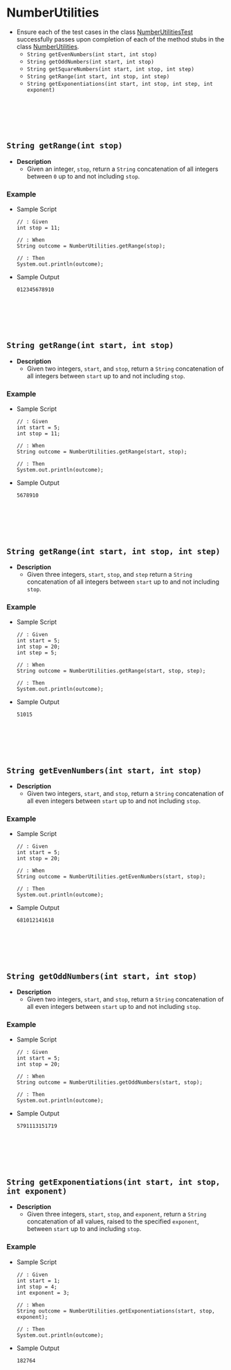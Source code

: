 

# NumberUtilities
* Ensure each of the test cases in the class [NumberUtilitiesTest](https://github.com/Zipcoder/CR-MicroLabs-Loops-NumbersTrianglesTables/blob/master/src/test/java/io/zipcoder/microlabs/mastering_loops/NumberUtilitiesTest.java) successfully passes upon completion of each of the method stubs in the class [NumberUtilities](https://github.com/Zipcoder/CR-MicroLabs-Loops-NumbersTrianglesTables/blob/master/src/main/java/io/zipcoder/microlabs/mastering_loops/NumberUtilities.java).
    * `String getEvenNumbers(int start, int stop)`
    * `String getOddNumbers(int start, int stop)`
    * `String getSquareNumbers(int start, int stop, int step)`
    * `String getRange(int start, int stop, int step)`
    * `String getExponentiations(int start, int stop, int step, int exponent)`







<br><br><br><br>
## `String getRange(int stop)`
* **Description**
    * Given an integer, `stop`, return a `String` concatenation of all integers between `0` up to and not including `stop`.
### Example
* Sample Script

    ```
    // : Given
    int stop = 11;

    // : When
    String outcome = NumberUtilities.getRange(stop);

    // : Then
    System.out.println(outcome);
    ```



* Sample Output

    ```
    012345678910
    ```









<br><br><br><br>
## `String getRange(int start, int stop)`
* **Description**
    * Given two integers, `start`, and `stop`, return a `String` concatenation of all integers between `start` up to and not including `stop`.
### Example
* Sample Script

    ```
    // : Given
    int start = 5;
    int stop = 11;

    // : When
    String outcome = NumberUtilities.getRange(start, stop);

    // : Then
    System.out.println(outcome);
    ```



* Sample Output

    ```
    5678910
    ```





<br><br><br><br>
## `String getRange(int start, int stop, int step)`
* **Description**
    * Given three integers, `start`, `stop`, and `step` return a `String` concatenation of all integers between `start` up to and not including `stop`.
### Example
* Sample Script

    ```
    // : Given
    int start = 5;
    int stop = 20;
    int step = 5;

    // : When
    String outcome = NumberUtilities.getRange(start, stop, step);

    // : Then
    System.out.println(outcome);
    ```



* Sample Output

    ```
    51015
    ```













<br><br><br><br>
## `String getEvenNumbers(int start, int stop)`
* **Description**
    * Given two integers, `start`, and `stop`, return a `String` concatenation of all even integers between `start` up to and not including `stop`.
### Example
* Sample Script

    ```
    // : Given
    int start = 5;
    int stop = 20;

    // : When
    String outcome = NumberUtilities.getEvenNumbers(start, stop);

    // : Then
    System.out.println(outcome);
    ```

* Sample Output

    ```
    681012141618
    ```


<br><br><br><br>
## `String getOddNumbers(int start, int stop)`
* **Description**
    * Given two integers, `start`, and `stop`, return a `String` concatenation of all even integers between `start` up to and not including `stop`.
### Example
* Sample Script

    ```
    // : Given
    int start = 5;
    int stop = 20;

    // : When
    String outcome = NumberUtilities.getOddNumbers(start, stop);

    // : Then
    System.out.println(outcome);
    ```



* Sample Output

    ```
    5791113151719
    ```




<br><br><br><br>
## `String getExponentiations(int start, int stop, int exponent)`
* **Description**
    * Given three integers, `start`, `stop`, and `exponent`, return a `String` concatenation of all values, raised to the specified `exponent`, between `start` up to and including `stop`.
### Example
* Sample Script

    ```
    // : Given
    int start = 1;
    int stop = 4;
    int exponent = 3;

    // : When
    String outcome = NumberUtilities.getExponentiations(start, stop, exponent);

    // : Then
    System.out.println(outcome);
    ```



* Sample Output

    ```
    182764
    ```

